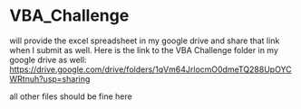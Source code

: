 # VBA_Challenge

will provide the excel spreadsheet in  my google drive and share that link when I submit as well.  Here is the link to the VBA Challenge folder in my google drive as well: https://drive.google.com/drive/folders/1qVm64JrlocmO0dmeTQ288UpOYCWRtnuh?usp=sharing

all other files should be fine here
